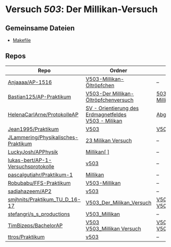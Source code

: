 # Versuch *503*: Der Millikan-Versuch

## Gemeinsame Dateien
- [Makefile](https://raw.githubusercontent.com/lukas-bert/AP-1-Versuchsprotokolle/main/v503/Makefile)

## Repos

|                                       Repo                                       |                                                                                                                       Ordner                                                                                                                        |                                                                                                                                                                                     PDFs                                                                                                                                                                                     |
|----------------------------------------------------------------------------------|-----------------------------------------------------------------------------------------------------------------------------------------------------------------------------------------------------------------------------------------------------|------------------------------------------------------------------------------------------------------------------------------------------------------------------------------------------------------------------------------------------------------------------------------------------------------------------------------------------------------------------------------|
|[Anjaaaa/AP-1516](../repo/Anjaaaa/AP-1516)                                        |[V503-Millikan-Öltröpfchen](https://github.com/Anjaaaa/AP-1516/tree/master/V503-Millikan-%C3%96ltr%C3%B6pfchen)                                                                                                                                      |–                                                                                                                                                                                                                                                                                                                                                                             |
|[Bastian125/AP-Praktikum](../repo/Bastian125/AP-Praktikum)                        |[V503-Der Millikan-Öltröpfchenversuch](https://github.com/Bastian125/AP-Praktikum/tree/master/V503-Der%20Millikan-%C3%96ltr%C3%B6pfchenversuch)                                                                                                      |[503 - Millikanversuch.pdf](https://docs.google.com/viewer?url=https://raw.githubusercontent.com/Bastian125/AP-Praktikum/master/Versuche/503%20-%20Millikanversuch.pdf)                                                                                                                                                                                                       |
|[HelenaCarlArne/ProtokolleAP](../repo/HelenaCarlArne/ProtokolleAP)                |[SV - Orientierung des Erdmagnetfeldes](https://github.com/HelenaCarlArne/ProtokolleAP/tree/master/SV%20-%20Orientierung%20des%20Erdmagnetfeldes)<br/>[V503 - Milikan](https://github.com/HelenaCarlArne/ProtokolleAP/tree/master/V503%20-%20Milikan)|[Abgabe.pdf](https://docs.google.com/viewer?url=https://raw.githubusercontent.com/NicoWeio/awesome-ap-pdfs/main/HelenaCarlArne%E2%88%95ProtokolleAP/503/Abgabe.pdf) \*                                                                                                                                                                                                        |
|[Jean1995/Praktikum](../repo/Jean1995/Praktikum)                                  |[V503](https://github.com/Jean1995/Praktikum/tree/master/V503)                                                                                                                                                                                       |[V503.pdf](https://docs.google.com/viewer?url=https://raw.githubusercontent.com/Jean1995/Praktikum/master/Protokolle_Fertig/V503.pdf)                                                                                                                                                                                                                                         |
|[JLammering/Physikalisches-Praktikum](../repo/JLammering/Physikalisches-Praktikum)|[23 Milikan Versuch](https://github.com/JLammering/Physikalisches-Praktikum/tree/master/23%20Milikan%20Versuch)                                                                                                                                      |–                                                                                                                                                                                                                                                                                                                                                                             |
|[LuckyJosh/APPhysik](../repo/LuckyJosh/APPhysik)                                  |[Millikan[ ]](https://github.com/LuckyJosh/APPhysik/tree/master/Millikan%5B%20%5D)                                                                                                                                                                   |–                                                                                                                                                                                                                                                                                                                                                                             |
|[lukas-bert/AP-1-Versuchsprotokolle](../repo/lukas-bert/AP-1-Versuchsprotokolle)  |[v503](https://github.com/lukas-bert/AP-1-Versuchsprotokolle/tree/main/v503)                                                                                                                                                                         |–                                                                                                                                                                                                                                                                                                                                                                             |
|[pascalgutjahr/Praktikum-1](../repo/pascalgutjahr/Praktikum-1)                    |[Millikan](https://github.com/pascalgutjahr/Praktikum-1/tree/master/Millikan)                                                                                                                                                                        |–                                                                                                                                                                                                                                                                                                                                                                             |
|[Robubabu/FFS-Praktikum](../repo/Robubabu/FFS-Praktikum)                          |[V503-Millikan](https://github.com/Robubabu/FFS-Praktikum/tree/master/V503-Millikan)                                                                                                                                                                 |–                                                                                                                                                                                                                                                                                                                                                                             |
|[sadiahazeem/AP2](../repo/sadiahazeem/AP2)                                        |[v503](https://github.com/sadiahazeem/AP2/tree/main/Scheisetroepfchen/latex-template/v503)                                                                                                                                                           |–                                                                                                                                                                                                                                                                                                                                                                             |
|[smjhnits/Praktikum_TU_D_16-17](../repo/smjhnits/Praktikum_TU_D_16-17)            |[V503_Der_Milikan_Versuch](https://github.com/smjhnits/Praktikum_TU_D_16-17/tree/master/Anf%C3%A4ngerpraktikum/Protokolle/V503_Der_Milikan_Versuch)                                                                                                  |[V503.pdf](https://docs.google.com/viewer?url=https://raw.githubusercontent.com/smjhnits/Praktikum_TU_D_16-17/master/Anf%C3%A4ngerpraktikum/Fertige%20Protokolle/V503.pdf)<br/>[V503.pdf](https://docs.google.com/viewer?url=https://raw.githubusercontent.com/smjhnits/Praktikum_TU_D_16-17/master/Anf%C3%A4ngerpraktikum/Protokolle/V503_Der_Milikan_Versuch/build/V503.pdf)|
|[stefangri/s_s_productions](../repo/stefangri/s_s_productions)                    |[V503_Millikan](https://github.com/stefangri/s_s_productions/tree/master/PHY341/V503_Millikan)                                                                                                                                                       |–                                                                                                                                                                                                                                                                                                                                                                             |
|[TimBizeps/BachelorAP](../repo/TimBizeps/BachelorAP)                              |[V503](https://github.com/TimBizeps/BachelorAP/tree/master/V503)<br/>[V503_Millikan Versuch](https://github.com/TimBizeps/BachelorAP/tree/master/V503_Millikan%20Versuch)                                                                            |[V503.pdf](https://docs.google.com/viewer?url=https://raw.githubusercontent.com/TimBizeps/BachelorAP/master/V503/V503.pdf)<br/>[V503.pdf](https://docs.google.com/viewer?url=https://raw.githubusercontent.com/TimBizeps/BachelorAP/master/V503_Millikan%20Versuch/V503.pdf)                                                                                                  |
|[ttros/Praktikum](../repo/ttros/Praktikum)                                        |[v503](https://github.com/ttros/Praktikum/tree/main/Protokolle/v503)                                                                                                                                                                                 |–                                                                                                                                                                                                                                                                                                                                                                             |
